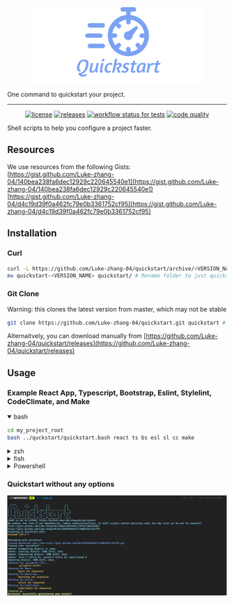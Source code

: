 <div align="center">
    <a href="https://github.com/Luke-zhang-04/quickstart"><img alt="logo" src="assets/logo.png"/></a>
</div>

One command to quickstart your project.

***

<p align="center">
    <a href="https://github.com/Luke-zhang-04/quickstart/blob/master/LICENSE"><img alt="license" src="https://img.shields.io/github/license/luke-zhang-04/quickstart"/></a>
    <a href="https://github.com/Luke-zhang-04/quickstart/releases"><img alt="releases" src="https://img.shields.io/github/v/release/luke-zhang-04/quickstart?include_prereleases"/></a>
    <a href="https://github.com/Luke-zhang-04/quickstart/actions?query=workflow%3Atests"><img alt="workflow status for tests" src="https://img.shields.io/github/workflow/status/luke-zhang-04/quickstart/tests?label=tests&logo=github"/></a>
    <a href="http://app.codacy.com/manual/luke.zhang2004/quickstart/dashboard"><img alt="code quality" src="https://img.shields.io/codacy/grade/0b270b2c532d4ee4bcfd76e4a4548443?logo=codacy"/></a>
</p>

Shell scripts to help you configure a project faster.

## Resources
We use resources from the following Gists:<br/>
[https://gist.github.com/Luke-zhang-04/140bea238fa6dec12929c220645540e1](https://gist.github.com/Luke-zhang-04/140bea238fa6dec12929c220645540e1)<br/>
[https://gist.github.com/Luke-zhang-04/d4c19d39f0a462fc79e0b3361752cf95](https://gist.github.com/Luke-zhang-04/d4c19d39f0a462fc79e0b3361752cf95)

## Installation
### Curl
```bash
curl -L https://github.com/Luke-zhang-04/quickstart/archive/<VERSION_NAME>.tar.gz | tar zx # Download file
mv quickstart-<VERSION_NAME> quickstart/ # Rename folder to just quickstart
```
### Git Clone
Warning: this clones the latest version from master, which may not be stable
```bash
git clone https://github.com/Luke-zhang-04/quickstart.git quickstart # Clones repo to quickstart dir
```
Alternaitvely, you can download manually from [https://github.com/Luke-zhang-04/quickstart/releases](https://github.com/Luke-zhang-04/quickstart/releases)

## Usage
### Example React App, Typescript, Bootstrap, Eslint, Stylelint, CodeClimate, and Make
<details open>
<summary>bash</summary>
<p>

```bash
cd my_project_root
bash ../quckstart/quickstart.bash react ts bs esl sl cc make
```
</p>
</details>
<details>
<summary>zsh</summary>
<p>
Coming soon, for now, just run with bash

```zsh
cd my_project_root
bash ../quckstart/quickstart.bash react ts bs esl sl cc make
```
</p>
</details>
<details>
<summary>fish</summary>
<p>
Coming soon, for now, just run with bash

```shell
cd my_project_root
bash ../quckstart/quickstart.bash react ts bs esl sl cc make
```
</p>
</details>
<details>
<summary>Powershell</summary>
<p>
Coming soon
</p>
</details>

### Quickstart without any options
<img alt="example" src="assets/example.png"/>
